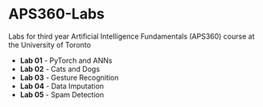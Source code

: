 # APS360-Labs
Labs for third year Artificial Intelligence Fundamentals (APS360) course at the University of Toronto

- **Lab 01** - PyTorch and ANNs
- **Lab 02** - Cats and Dogs
- **Lab 03** - Gesture Recognition
- **Lab 04** - Data Imputation
- **Lab 05** - Spam Detection
